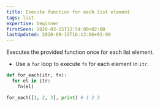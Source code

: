 ```yaml
---
title: Execute function for each list element
tags: list
expertise: beginner
firstSeen: 2020-03-15T12:54:08+02:00
lastUpdated: 2020-09-15T16:13:06+03:00
---
```


Executes the provided function once for each list element.

- Use a `for` loop to execute `fn` for each element in `itr`.

```py
def for_each(itr, fn):
  for el in itr:
    fn(el)
```

```py
for_each([1, 2, 3], print) # 1 2 3
```
